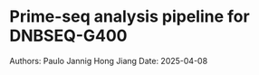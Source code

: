 # Prime-seq analysis pipeline for DNBSEQ-G400

Authors:    Paulo Jannig
    Hong Jiang
Date: 2025-04-08
